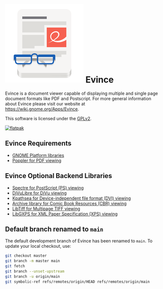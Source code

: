 # ![evince-logo] Evince

Evince is a document viewer capable of displaying multiple and single
page document formats like PDF and Postscript.  For more general
information about Evince please visit our website at 
https://wiki.gnome.org/Apps/Evince.

This software is licensed under the [GPLv2][license].

[![flatpak]](https://flathub.org/apps/details/org.gnome.Evince)

## Evince Requirements

* [GNOME Platform libraries][gnome]
* [Poppler for PDF viewing][poppler]

## Evince Optional Backend Libraries

* [Spectre for PostScript (PS) viewing][ghostscript]
* [DjVuLibre for DjVu viewing][djvulibre]
* [Kpathsea for Device-independent file format (DVI) viewing][dvi]
* [Archive library for Comic Book Resources (CBR) viewing][comics]
* [LibTiff for Multipage TIFF viewing][tiff]
* [LibGXPS for XML Paper Specification (XPS) viewing][xps]

## Default branch renamed to `main`

The default development branch of Evince has been renamed to `main`. To update
your local checkout, use:
```sh
git checkout master
git branch -m master main
git fetch
git branch --unset-upstream
git branch -u origin/main
git symbolic-ref refs/remotes/origin/HEAD refs/remotes/origin/main
```

[gnome]: https://www.gnome.org/start/
[poppler]: https://poppler.freedesktop.org/
[ghostscript]: https://www.freedesktop.org/wiki/Software/libspectre/
[djvulibre]: https://djvulibre.djvuzone.org/
[dvi]: https://tug.org/texinfohtml/kpathsea.html
[comics]: http://libarchive.org/
[tiff]: http://libtiff.org/
[xps]: https://wiki.gnome.org/Projects/libgxps
[license]: COPYING
[evince-logo]: data/icons/scalable/apps/org.gnome.Evince.svg
[flatpak]: https://upload.wikimedia.org/wikipedia/commons/thumb/a/a6/Flathub-badge-en.svg/240px-Flathub-badge-en.svg.png

